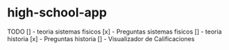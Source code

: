 # high-school-app

TODO 
[] - teoria sistemas fisicos
[x] - Preguntas sistemas fisicos
[] - teoria historia
[x] - Preguntas historia
[] - Visualizador de Calificaciones